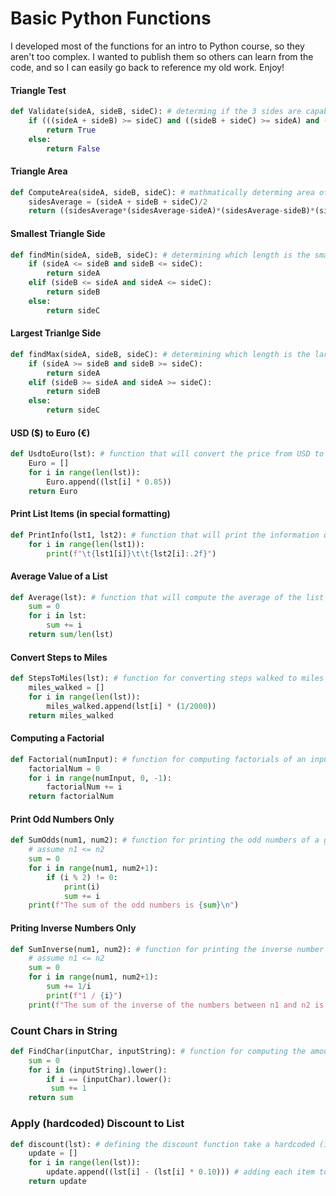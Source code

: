 
# Basic Python Functions

I developed most of the functions for an intro to Python course, so they aren't too complex. I wanted to publish them so others can learn from the code, and so I can easily go back to reference my old work. Enjoy!

#### Triangle Test
```python
def Validate(sideA, sideB, sideC): # determing if the 3 sides are capable of making a triangle
    if (((sideA + sideB) >= sideC) and ((sideB + sideC) >= sideA) and ((sideC + sideA) >= sideB)):
        return True
    else:
        return False
```
#### Triangle Area
```python
def ComputeArea(sideA, sideB, sideC): # mathmatically determing area of the tirangle
    sidesAverage = (sideA + sideB + sideC)/2
    return ((sidesAverage*(sidesAverage-sideA)*(sidesAverage-sideB)*(sidesAverage-sideC))**0.5)
```
#### Smallest Triangle Side
```python
def findMin(sideA, sideB, sideC): # determining which length is the smallest
    if (sideA <= sideB and sideB <= sideC):
        return sideA
    elif (sideB <= sideA and sideA <= sideC):
        return sideB
    else: 
        return sideC
```
#### Largest Trianlge Side
```python
def findMax(sideA, sideB, sideC): # determining which length is the largest
    if (sideA >= sideB and sideB >= sideC):
        return sideA
    elif (sideB >= sideA and sideA >= sideC):
        return sideB
    else: 
        return sideC
```
#### USD ($) to Euro (€)
```python
def UsdtoEuro(lst): # function that will convert the price from USD to Euro
    Euro = []
    for i in range(len(lst)):
        Euro.append((lst[i] * 0.85))
    return Euro
```
#### Print List Items (in special formatting)
```python
def PrintInfo(lst1, lst2): # function that will print the information of the two lists
    for i in range(len(lst1)):
        print(f"\t{lst1[i]}\t\t{lst2[i]:.2f}")
```
#### Average Value of a List
```python
def Average(lst): # function that will compute the average of the list
    sum = 0
    for i in lst:
        sum += i
    return sum/len(lst)
```
#### Convert Steps to Miles
```python
def StepsToMiles(lst): # function for converting steps walked to miles
    miles_walked = []
    for i in range(len(lst)):
        miles_walked.append(lst[i] * (1/2000))
    return miles_walked
```
#### Computing a Factorial
```python
def Factorial(numInput): # function for computing factorials of an input
    factorialNum = 0
    for i in range(numInput, 0, -1):
        factorialNum += i
    return factorialNum
```
#### Print Odd Numbers Only
```python
def SumOdds(num1, num2): # function for printing the odd numbers of a given range
    # assume n1 <= n2
    sum = 0
    for i in range(num1, num2+1):
        if (i % 2) != 0:
            print(i)
            sum += i
    print(f"The sum of the odd numbers is {sum}\n")
```
#### Priting Inverse Numbers Only
```python
def SumInverse(num1, num2): # function for printing the inverse number of a given range
    # assume n1 <= n2
    sum = 0
    for i in range(num1, num2+1):
        sum += 1/i
        print(f"1 / {i}")
    print(f"The sum of the inverse of the numbers between n1 and n2 is {sum:.2f}\n")
```
### Count Chars in String
```python
def FindChar(inputChar, inputString): # function for computing the amount of chars in a given string
    sum = 0
    for i in (inputString).lower():
        if i == (inputChar).lower():
         sum += 1
    return sum
```
### Apply (hardcoded) Discount to List
```python
def discount(lst): # defining the discount function take a hardcoded (10) percent off the total
    update = []
    for i in range(len(lst)):
        update.append((lst[i] - (lst[i] * 0.10))) # adding each item to the new list after discount rate is applied
    return update
```
